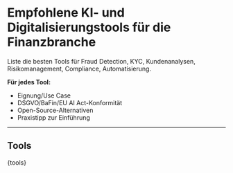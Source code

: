 <!-- tools.md -->
# Empfohlene KI- und Digitalisierungstools für die Finanzbranche

Liste die besten Tools für Fraud Detection, KYC, Kundenanalysen, Risikomanagement, Compliance, Automatisierung.

**Für jedes Tool:**
- Eignung/Use Case
- DSGVO/BaFin/EU AI Act-Konformität
- Open-Source-Alternativen
- Praxistipp zur Einführung

---

## Tools

{tools}

